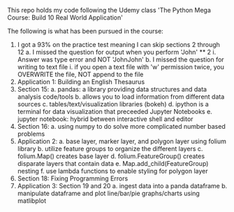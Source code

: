 This repo holds my code following the Udemy class
'The Python Mega Course: Build 10 Real World Application'

The following is what has been pursued in the course:
1. I got a 93% on the practice test meaning I can skip sections 2 through 12
    a. I missed the question for output when you perform 'John' ** 2
        i. Answer was type error and NOT 'JohnJohn'
    b. I missed the question for writing to text file
        i. if you open a text file with 'w' permission twice, you
            OVERWRITE the file, NOT append to the file
2. Application 1: Building an English Thesaurus
3. Section 15:
    a. pandas: a library providing data structures and data analysis code/tools
    b. allows you to load information from different data sources
    c. tables/text/visualization libraries (bokeh)
    d. ipython is a terminal for data visualization that preceeded Jupyter Notebooks
    e. jupyter notebook: hybrid between interactive shell and editor
4. Section 16:
    a. using numpy to do solve more complicated number based problems
5. Application 2:
    a. base layer, marker layer, and polygon layer using folium library
    b. utilize feature groups to organize the different layers
    c. folium.Map() creates base layer
    d. folium.FeatureGroup() creates disparate layers that contain data
    e. Map.add_child(FeatureGroup) nesting
    f. use lambda functions to enable styling for polygon layer
6. Section 18: Fixing Programming Errors
7. Application 3: Section 19 and 20
    a. ingest data into a panda dataframe
    b. manipulate dataframe and plot line/bar/pie graphs/charts using matlibplot
